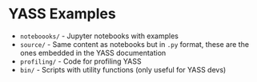 # YASS Examples


* `noteboooks/` - Jupyter notebooks with examples
* `source/` - Same content as notebooks but in `.py` format, these are the ones embedded in the YASS documentation
* `profiling/` - Code for profiling YASS
* `bin/` - Scripts with utility functions (only useful for YASS devs)